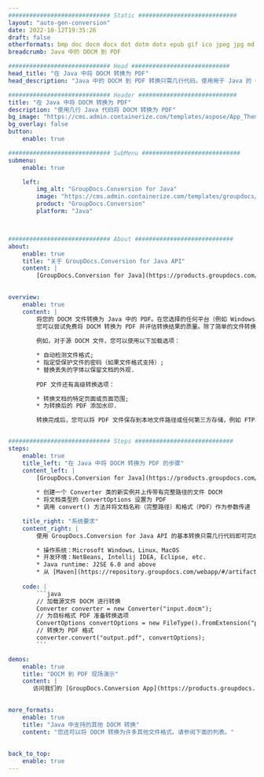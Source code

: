 ```yaml
---
############################# Static ############################
layout: "auto-gen-conversion"
date: 2022-10-12T19:35:26
draft: false
otherformats: bmp doc docm docx dot dotm dotx epub gif ico jpeg jpg md odt ott pdf png psd rtf tex tif tiff txt xps
breadcrumb: Java 中的 DOCM 到 PDF

############################# Head ############################
head_title: "在 Java 中将 DOCM 转换为 PDF"
head_description: "Java 中的 DOCM 到 PDF 转换只需几行代码。使用用于 Java 的 GroupDocs 文档转换 API 转换 160 多种文件格式"

############################# Header ############################
title: "在 Java 中将 DOCM 转换为 PDF"
description: "使用几行 Java 代码将 DOCM 转换为 PDF"
bg_image: "https://cms.admin.containerize.com/templates/aspose/App_Themes/V3/images/bg/header1.png"
bg_overlay: false
button:
    enable: true

############################# SubMenu ############################
submenu:
    enable: true

    left:
        img_alt: "GroupDocs.Conversion for Java"
        image: "https://cms.admin.containerize.com/templates/groupdocs/images/product-logos/90x90-noborder/groupdocs-conversion-java.png"
        product: "GroupDocs.Conversion"
        platform: "Java"



############################# About ############################
about:
    enable: true
    title: "关于 GroupDocs.Conversion for Java API"
    content: |
        [GroupDocs.Conversion for Java](https://products.groupdocs.com/conversion/java/) 是一种高级文件格式转换 API，用于在 Microsoft Office、OpenDocument、PDF、HTML、电子邮件、CAD 等流行图像和文档格式之间进行转换。只需几行代码即可完成更多工作。本机 API 会自动检测原始文档的格式，并提供许多选项来自定义转换后的文档。除了从文档中提取信息的功能外，它还默认支持将转换结果缓存到本地磁盘。但是，任何类型的缓存存储都可以通过实施适当的接口来支持 - Amazon S3、Dropbox、Google Drive、Windows Azure、Reddis 或任何其他接口。
    

overview:
    enable: true
    content: |
        将您的 DOCM 文件转换为 Java 中的 PDF。在您选择的任何平台（例如 Windows、Linux、macOS）上，只需几行 Java 代码。
        您可以尝试免费将 DOCM 转换为 PDF 并评估转换结果的质量。除了简单的文件转换脚本外，您还可以尝试更复杂的选项来加载 DOCM 源文件并存储 PDF 输出。 
        
        例如，对于源 DOCM 文件，您可以使用以下加载选项：

        * 自动检测文件格式;
        * 指定受保护文件的密码（如果文件格式支持）;
        * 替换丢失的字体以保留文档的外观.
        
        PDF 文件还有高级转换选项：

        * 转换文档的特定页面或页面范围;
        * 为转换后的 PDF 添加水印.

        转换完成后，您可以将 PDF 文件保存到本地文件路径或任何第三方存储，例如 FTP、Amazon S3、Google Drive、Dropbox 等。请注意 - 转换 DOCM到 PDF，您不需要安装任何额外的软件，例如 MS Office、Open Office、Adobe Acrobat Reader 等。


############################# Steps ############################
steps:
    enable: true
    title_left: "在 Java 中将 DOCM 转换为 PDF 的步骤"
    content_left: |
        [GroupDocs.Conversion for Java](https://products.groupdocs.com/conversion/java/) 允许开发人员使用几行代码轻松地将 DOCM 文件转换为 PDF。
        
        * 创建一个 Converter 类的新实例并上传带有完整路径的文件 DOCM
        * 将文档类型的 ConvertOptions 设置为 PDF
        * 调用 convert() 方法并将文档名称（完整路径）和格式（PDF）作为参数传递

    title_right: "系统要求"
    content_right: |
        使用 GroupDocs.Conversion for Java API 的基本转换只需几行代码即可完成。所有主要平台和操作系统都支持我们的 API。在执行以下代码之前，请确保您的系统上安装了以下先决条件。

        * 操作系统：Microsoft Windows、Linux、MacOS
        * 开发环境：NetBeans, Intellij IDEA, Eclipse, etc.
        * Java runtime: J2SE 6.0 and above
        * 从 [Maven](https://repository.groupdocs.com/webapp/#/artifacts/browse/tree/General/repo/com/groupdocs/groupdocs-conversion) 获取最新的 GroupDocs.Conversion for Java
         
    code: |
        ```java    
        // 加载源文件 DOCM 进行转换
        Converter converter = new Converter("input.docm");
        // 为目标格式 PDF 准备转换选项
        ConvertOptions convertOptions = new FileType().fromExtension("pdf").getConvertOptions();
        // 转换为 PDF 格式
        converter.convert("output.pdf", convertOptions);
        ```

demos:
    enable: true
    title: "DOCM 到 PDF 现场演示"
    content: |
       访问我们的 [GroupDocs.Conversion App](https://products.groupdocs.app/conversion/family) 网站并立即尝试 DOCM 到 PDF 转换。免费演示具有以下好处
          

more_formats:
    enable: true
    title: "Java 中支持的其他 DOCM 转换"
    content: "您还可以将 DOCM 转换为许多其他文件格式。请参阅下面的列表。"
       
       
back_to_top:
    enable: true
---
```


